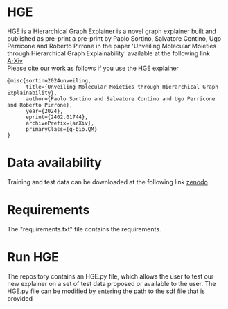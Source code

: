 # HGE

HGE is a Hierarchical Graph Explainer is a novel graph explainer built and published as pre-print a pre-print by Paolo Sortino, Salvatore Contino, Ugo Perricone and Roberto Pirrone in the paper 'Unveiling Molecular Moieties through Hierarchical Graph Explainability' available at the following link<br>
[ArXiv](https://doi.org/10.48550/arXiv.2402.01744)
<br>
Please cite our work as follows if you use the HGE explainer 
```
@misc{sortino2024unveiling,
      title={Unveiling Molecular Moieties through Hierarchical Graph Explainability}, 
      author={Paolo Sortino and Salvatore Contino and Ugo Perricone and Roberto Pirrone},
      year={2024},
      eprint={2402.01744},
      archivePrefix={arXiv},
      primaryClass={q-bio.QM}
}
```

# Data availability
Training and test data can be downloaded at the following link  [zenodo](https://zenodo.org/records/11125467?token=eyJhbGciOiJIUzUxMiJ9.eyJpZCI6ImY3ZDM0MjBiLWQyYjEtNGJiMi05YmY4LTE3Y2ZhNWRmMjVhMCIsImRhdGEiOnt9LCJyYW5kb20iOiJjYWQwNDdiODVjMzRmYTNkNjNhZjg5MTY3MTQxMGI5MSJ9.KzdfJ_C2_3kHrZ1tbbuz5xeRRETi_kGMMsYq2_EG2-46drEClcjlQzVHdMWIBL5pFbBjWBh4P94Em0M1qyD4dw)


# Requirements
The "requirements.txt" file contains the requirements.

# Run HGE
The repository contains an HGE.py file, which allows the user to test our new explainer on a set of test data proposed or available to the user. The HGE.py file can be modified by entering the path to the sdf file that is provided
